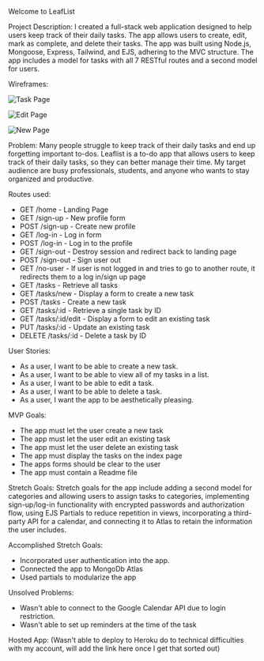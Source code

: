 Welcome to LeafList

Project Description:
I created a full-stack web application designed to help users keep track of their daily tasks. The app allows users to create, edit, mark as complete, and delete their tasks. The app was built using Node.js, Mongoose, Express, Tailwind, and EJS, adhering to the MVC structure. The app includes a model for tasks with all 7 RESTful routes and a second model for users. 

Wireframes:

![Task Page](https://media.git.generalassemb.ly/user/46542/files/846e920e-7eb8-4e47-ab01-7f5465e912ff)

![Edit Page](https://media.git.generalassemb.ly/user/46542/files/e6d1fd38-f48d-4e7e-b2e4-ccb8b8c7c0b8)

![New Page](https://media.git.generalassemb.ly/user/46542/files/be7cebf8-4761-4ed5-ae9c-7f5ac3bbcc79)

Problem: Many people struggle to keep track of their daily tasks and end up forgetting important to-dos. Leaflist is a to-do app that allows users to keep track of their daily tasks, so they can better manage their time. My target audience are busy professionals, students, and anyone who wants to stay organized and productive.


Routes used:
- GET /home - Landing Page
- GET /sign-up - New profile form
- POST /sign-up - Create new profile
- GET /log-in - Log in form
- POST /log-in - Log in to the profile
- GET /sign-out - Destroy session and redirect back to landing page
- POST /sign-out - Sign user out
- GET /no-user - If user is not logged in and tries to go to another route, it redirects them to a log in/sign up page
- GET /tasks - Retrieve all tasks
- GET /tasks/new - Display a form to create a new task
- POST /tasks - Create a new task
- GET /tasks/:id - Retrieve a single task by ID
- GET /tasks/:id/edit - Display a form to edit an existing task
- PUT /tasks/:id - Update an existing task
- DELETE /tasks/:id - Delete a task by ID


User Stories:
- As a user, I want to be able to create a new task.
- As a user, I want to be able to view all of my tasks in a list.
- As a user, I want to be able to edit a task.
- As a user, I want to be able to delete a task.
- As a user, I want the app to be aesthetically pleasing.

MVP Goals:
- The app must let the user create a new task
- The app must let the user edit an existing task
- The app must let the user delete an existing task
- The app must display the tasks on the index page
- The apps forms should be clear to the user
- The app must contain a Readme file

Stretch Goals:
Stretch goals for the app include adding a second model for categories and allowing users to assign tasks to categories, implementing sign-up/log-in functionality with encrypted passwords and authorization flow, using EJS Partials to reduce repetition in views, incorporating a third-party API for a calendar, and connecting it to Atlas to retain the information the user includes.

Accomplished Stretch Goals: 
- Incorporated user authentication into the app.
- Connected the app to MongoDb Atlas
- Used partials to modularize the app

Unsolved Problems:
- Wasn't able to connect to the Google Calendar API due to login restriction.
- Wasn't able to set up reminders at the time of the task

Hosted App:
(Wasn't able to deploy to Heroku do to technical difficulties with my account, will add the link here once I get that sorted out)